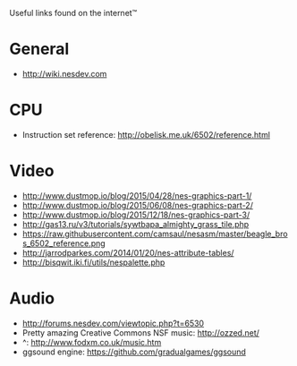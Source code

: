 Useful links found on the internet™

General
=======

  * http://wiki.nesdev.com

CPU
===

  * Instruction set reference: http://obelisk.me.uk/6502/reference.html

Video
=====

  * http://www.dustmop.io/blog/2015/04/28/nes-graphics-part-1/
  * http://www.dustmop.io/blog/2015/06/08/nes-graphics-part-2/
  * http://www.dustmop.io/blog/2015/12/18/nes-graphics-part-3/
  * http://gas13.ru/v3/tutorials/sywtbapa_almighty_grass_tile.php
  * https://raw.githubusercontent.com/camsaul/nesasm/master/beagle_bros_6502_reference.png
  * http://jarrodparkes.com/2014/01/20/nes-attribute-tables/
  * http://bisqwit.iki.fi/utils/nespalette.php

Audio
=====

  * http://forums.nesdev.com/viewtopic.php?t=6530
  * Pretty amazing Creative Commons NSF music: http://ozzed.net/
  * ^: http://www.fodxm.co.uk/music.htm
  * ggsound engine: https://github.com/gradualgames/ggsound